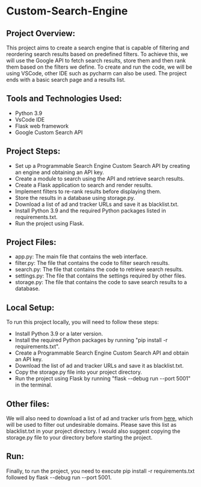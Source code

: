 # Custom-Search-Engine

## Project Overview:

This project aims to create a search engine that is capable of filtering and reordering search results based on predefined filters. To achieve this, we will use the Google API to fetch search results, store them and then rank them based on the filters we define. To create and run the code, we will be using VSCode, other IDE such as pycharm can also be used. The project ends with a basic search page and a results list.

## Tools and Technologies Used:

- Python 3.9
- VsCode IDE
- Flask web framework
- Google Custom Search API

## Project Steps:

- Set up a Programmable Search Engine Custom Search API by creating an engine and obtaining an API key.
- Create a module to search using the API and retrieve search results.
- Create a Flask application to search and render results.
- Implement filters to re-rank results before displaying them.
- Store the results in a database using storage.py.
- Download a list of ad and tracker URLs and save it as blacklist.txt.
- Install Python 3.9 and the required Python packages listed in requirements.txt.
- Run the project using Flask.

## Project Files:

- app.py: The main file that contains the web interface.
- filter.py: The file that contains the code to filter search results.
- search.py: The file that contains the code to retrieve search results.
- settings.py: The file that contains the settings required by other files.
- storage.py: The file that contains the code to save search results to a database.

## Local Setup:

To run this project locally, you will need to follow these steps:

- Install Python 3.9 or a later version.
- Install the required Python packages by running "pip install -r requirements.txt".
- Create a Programmable Search Engine Custom Search API and obtain an API key.
- Download the list of ad and tracker URLs and save it as blacklist.txt.
- Copy the storage.py file into your project directory.
- Run the project using Flask by running "flask --debug run --port 5001" in the terminal.


## Other files:
We will also need to download a list of ad and tracker urls from [here](https://raw.githubusercontent.com/notracking/hosts-blocklists/master/dnscrypt-proxy/dnscrypt-proxy.blacklist.txt), which will be used to filter out undesirable domains. Please save this list as blacklist.txt in your project directory. I would also suggest copying the storage.py file to your directory before starting the project.

## Run:
Finally, to run the project, you need to execute pip install -r requirements.txt followed by flask --debug run --port 5001.

